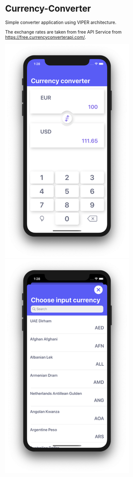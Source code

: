 # Currency-Converter
Simple converter application using VIPER architecture.

The exchange rates are taken from free API Service from https://free.currencyconverterapi.com/.

<img src="Screenshots/converter.png" width=400 alt='Main screen'> <img src="Screenshots/currencies.png" width=400 alt='All currencies'>
